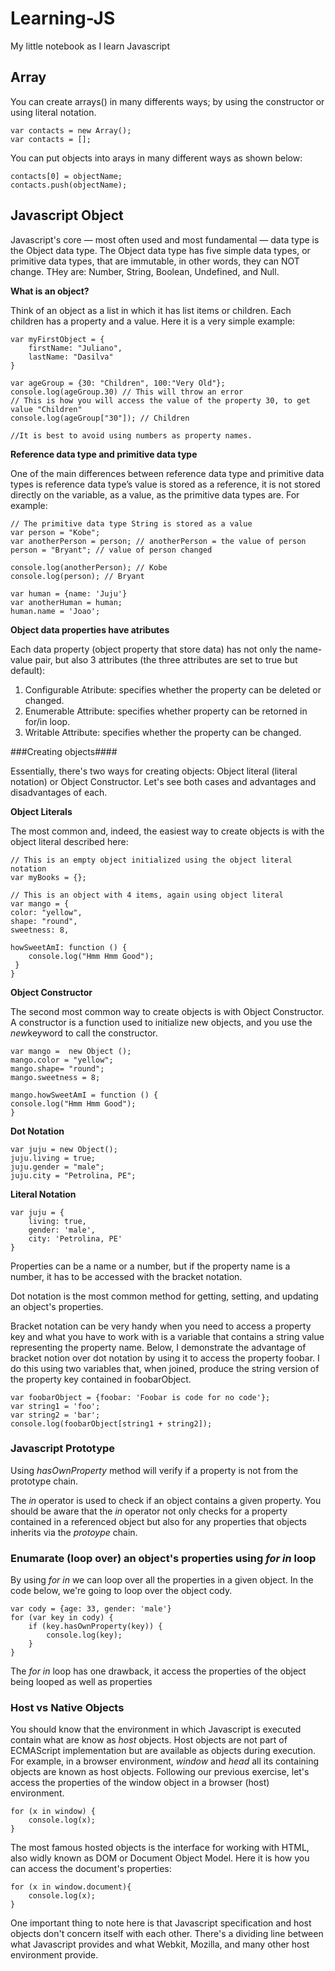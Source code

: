 Learning-JS
==================

My little notebook as I learn Javascript


## Array

You can create arrays() in many differents ways; by using the constructor or using literal notation.

```
var contacts = new Array();
var contacts = [];
```

You can put objects into arays in many different ways as shown below:

```
contacts[0] = objectName;
contacts.push(objectName);
```


## Javascript Object

Javascript's core — most often used and most fundamental — data type is the Object data type. The Object data type has five simple data types, or primitive data types, that are immutable, in other words, they can NOT change. THey are: Number, String, Boolean, Undefined, and Null.

**What is an object?**

Think of an object as a list in which it has list items or children. Each children has a property and a value. Here it is a very simple example:

```
var myFirstObject = {
    firstName: "Juliano",
    lastName: "Dasilva"
}
```

```
var ageGroup = {30: "Children", 100:"Very Old"};
console.log(ageGroup.30) // This will throw an error
// This is how you will access the value of the property 30, to get value "Children"
console.log(ageGroup["30"]); // Children

//It is best to avoid using numbers as property names.
```

**Reference data type and primitive data type**

One of the main differences between reference data type and primitive data types is reference data type’s value is stored as a reference, it is not stored directly on the variable, as a value, as the primitive data types are. For example:

```
// The primitive data type String is stored as a value
var person = "Kobe";  
var anotherPerson = person; // anotherPerson = the value of person
person = "Bryant"; // value of person changed

console.log(anotherPerson); // Kobe
console.log(person); // Bryant
```

```
var human = {name: 'Juju'}
var anotherHuman = human;
human.name = 'Joao';
```

**Object data properties have atributes**

Each data property (object property that store data) has not only the name-value pair, but also 3 attributes (the three attributes are set to true but default):

1. Configurable Atribute: specifies whether the property can be deleted or changed.
2. Enumerable Attribute: specifies whether property can be retorned in for/in loop.
3. Writable Attribute: specifies whether the property can be changed.

###Creating objects####

Essentially, there's two ways for creating objects: Object literal (literal notation) or Object Constructor. Let's see both cases and advantages and disadvantages of each.

**Object Literals**

The most common and, indeed, the easiest way to create objects is with the object literal described here:

```
// This is an empty object initialized using the object literal notation
var myBooks = {};

// This is an object with 4 items, again using object literal
var mango = {
color: "yellow",
shape: "round",
sweetness: 8,

howSweetAmI: function () {
    console.log("Hmm Hmm Good");
 }
}

```

**Object Constructor**

The second most common way to create objects is with Object Constructor. A constructor is a function used to initialize new objects, and you use the *new*keyword to call the constructor.

```
var mango =  new Object ();
mango.color = "yellow";
mango.shape= "round";
mango.sweetness = 8;

mango.howSweetAmI = function () {
console.log("Hmm Hmm Good");
}

```



**Dot Notation**

```
var juju = new Object();
juju.living = true;
juju.gender = "male";
juju.city = "Petrolina, PE";
```

**Literal Notation**

```
var juju = {
    living: true,
    gender: 'male',
    city: 'Petrolina, PE'
}
```


Properties can be a name or a number, but if the property name is a number, it has to be accessed with the bracket notation.

Dot notation is the most common method for getting, setting, and updating an object's properties.

Bracket notation can be very handy when you need to access a property key and what you have to work with is a variable that contains a string value representing the property name. Below, I demonstrate the advantage of bracket notion over dot notation by using it to access the property foobar. I do this using two variables that, when joined, produce the string version of the property key contained in foobarObject.

```
var foobarObject = {foobar: 'Foobar is code for no code'};
var string1 = 'foo';
var string2 = 'bar';
console.log(foobarObject[string1 + string2]);
```


### Javascript Prototype

Using *hasOwnProperty* method will verify if a property is not from the prototype chain.

The *in* operator is used to check if an object contains a given property. You should be aware that the *in* operator not only checks for a property contained in a referenced object but also for any properties that objects inherits via the *protoype* chain.

### Enumarate (loop over) an object's properties using *for in* loop

By using *for in* we can loop over all the properties in a given object. In the code below, we're going to loop over the object cody.

``` 
var cody = {age: 33, gender: 'male'} 
for (var key in cody) {
    if (key.hasOwnProperty(key)) {
        console.log(key);
    }
}
```

The *for in* loop has one drawback, it access the properties of the object being looped as well as properties

### Host vs Native Objects

You should know that the environment in which Javascript is executed contain what are know as *host* objects. Host objects are not part of ECMAScript implementation but are available as objects during execution. For example, in a browser environment, *window* and *head* all its containing objects are known as host objects. Following our previous exercise, let's access the properties of the window object in a browser (host) environment.

```
for (x in window) {
    console.log(x);
}
```

The most famous hosted objects is the interface for working with HTML, also widly known as DOM or Document Object Model. Here it is how you can access the document's properties:

```
for (x in window.document){
    console.log(x);
}
```

One important thing to note here is that Javascript specification and host objects don't concern itself with each other. There's a dividing line between what Javascript provides and what Webkit, Mozilla, and many other host environment provide.

